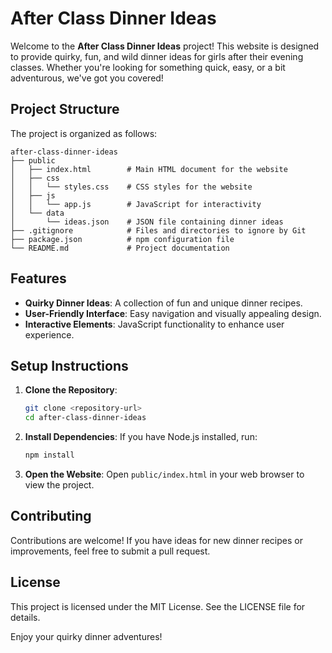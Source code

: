# After Class Dinner Ideas

Welcome to the **After Class Dinner Ideas** project! This website is designed to provide quirky, fun, and wild dinner ideas for girls after their evening classes. Whether you're looking for something quick, easy, or a bit adventurous, we've got you covered!

## Project Structure

The project is organized as follows:

```
after-class-dinner-ideas
├── public
│   ├── index.html        # Main HTML document for the website
│   ├── css
│   │   └── styles.css    # CSS styles for the website
│   ├── js
│   │   └── app.js        # JavaScript for interactivity
│   └── data
│       └── ideas.json    # JSON file containing dinner ideas
├── .gitignore            # Files and directories to ignore by Git
├── package.json          # npm configuration file
└── README.md             # Project documentation
```

## Features

- **Quirky Dinner Ideas**: A collection of fun and unique dinner recipes.
- **User-Friendly Interface**: Easy navigation and visually appealing design.
- **Interactive Elements**: JavaScript functionality to enhance user experience.

## Setup Instructions

1. **Clone the Repository**:
   ```bash
   git clone <repository-url>
   cd after-class-dinner-ideas
   ```

2. **Install Dependencies**:
   If you have Node.js installed, run:
   ```bash
   npm install
   ```

3. **Open the Website**:
   Open `public/index.html` in your web browser to view the project.

## Contributing

Contributions are welcome! If you have ideas for new dinner recipes or improvements, feel free to submit a pull request.

## License

This project is licensed under the MIT License. See the LICENSE file for details.

Enjoy your quirky dinner adventures!